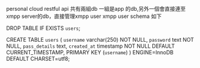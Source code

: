 personal cloud restful api 共有兩組db
一組是app 的db,另外一個會直接連至xmpp server的db，直接管理xmpp user
xmpp user schema 如下

DROP TABLE IF EXISTS `users`;

CREATE TABLE `users` (
  `username` varchar(250) NOT NULL,
  `password` text NOT NULL,
  `pass_details` text,
  `created_at` timestamp NOT NULL DEFAULT CURRENT_TIMESTAMP,
  PRIMARY KEY (`username`)
) ENGINE=InnoDB DEFAULT CHARSET=utf8;